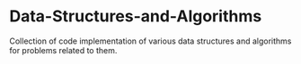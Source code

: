 # Data-Structures-and-Algorithms
Collection of code implementation of various data structures and algorithms for problems related to them.
